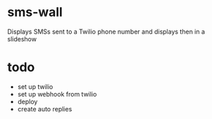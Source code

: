 # sms-wall
Displays SMSs sent to a Twilio phone number and displays then in a slideshow



# todo
- set up twilio
- set up webhook from twilio
- deploy
- create auto replies